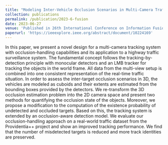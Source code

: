 ```yaml
---
title: "Modeling Inter-Vehicle Occlusion Scenarios in Multi-Camera Traffic Surveillance Systems"
collection: publications
permalink: /publication/2023-6-fusion
date: 2023-06-27
venue: 'Published in 26th International Conference on Information Fusion (FUSION 2023)'
paperurl: 'https://ieeexplore.ieee.org/abstract/document/10224169'
---
```


In this paper, we present a novel design for a multi-camera tracking system with occlusion-handling capabilities and its application to a highway traffic surveillance system. The fundamental concept follows the tracking-by-detection principle with monocular detectors and an LMB tracker for tracking the objects in the world frame. All data from the multi-view setup is combined into one consistent representation of the real-time traffic situation. In order to assess the inter-target occlusion scenarios in 3D, the vehicles are modeled as cuboids and their extents are estimated from the bounding boxes provided by the detectors. We re-transform the 3D occlusion estimation problem into the 2D camera space and present two methods for quantifying the occlusion state of the objects. Moreover, we propose a modification to the computation of the existence probability of undetected and occluded targets. Based on this, the tracking system is extended by an occlusion-aware detection model. We evaluate our occlusion-handling approach on a real-world traffic dataset from the Providentia++ project and show an improved tracking performance. We find that the number of misdetected targets is reduced and more track identities are preserved.
